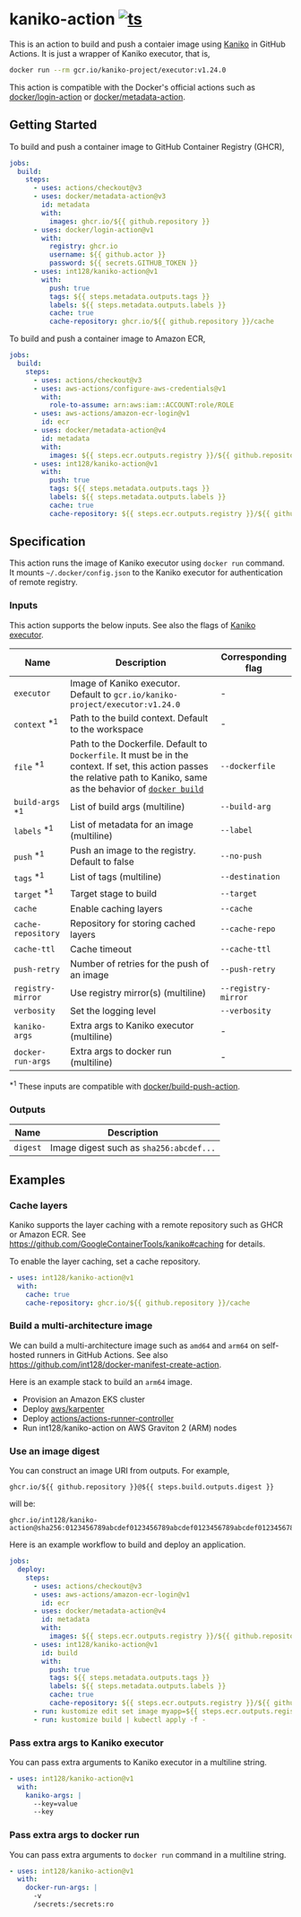 # kaniko-action [![ts](https://github.com/int128/kaniko-action/actions/workflows/ts.yaml/badge.svg)](https://github.com/int128/kaniko-action/actions/workflows/ts.yaml)

This is an action to build and push a contaier image using [Kaniko](https://github.com/GoogleContainerTools/kaniko) in GitHub Actions.
It is just a wrapper of Kaniko executor, that is,

```sh
docker run --rm gcr.io/kaniko-project/executor:v1.24.0
```

This action is compatible with the Docker's official actions such as [docker/login-action](https://github.com/docker/login-action) or [docker/metadata-action](https://github.com/docker/metadata-action).

## Getting Started

To build and push a container image to GitHub Container Registry (GHCR),

```yaml
jobs:
  build:
    steps:
      - uses: actions/checkout@v3
      - uses: docker/metadata-action@v3
        id: metadata
        with:
          images: ghcr.io/${{ github.repository }}
      - uses: docker/login-action@v1
        with:
          registry: ghcr.io
          username: ${{ github.actor }}
          password: ${{ secrets.GITHUB_TOKEN }}
      - uses: int128/kaniko-action@v1
        with:
          push: true
          tags: ${{ steps.metadata.outputs.tags }}
          labels: ${{ steps.metadata.outputs.labels }}
          cache: true
          cache-repository: ghcr.io/${{ github.repository }}/cache
```

To build and push a container image to Amazon ECR,

```yaml
jobs:
  build:
    steps:
      - uses: actions/checkout@v3
      - uses: aws-actions/configure-aws-credentials@v1
        with:
          role-to-assume: arn:aws:iam::ACCOUNT:role/ROLE
      - uses: aws-actions/amazon-ecr-login@v1
        id: ecr
      - uses: docker/metadata-action@v4
        id: metadata
        with:
          images: ${{ steps.ecr.outputs.registry }}/${{ github.repository }}
      - uses: int128/kaniko-action@v1
        with:
          push: true
          tags: ${{ steps.metadata.outputs.tags }}
          labels: ${{ steps.metadata.outputs.labels }}
          cache: true
          cache-repository: ${{ steps.ecr.outputs.registry }}/${{ github.repository }}/cache
```

## Specification

This action runs the image of Kaniko executor using `docker run` command.
It mounts `~/.docker/config.json` to the Kaniko executor for authentication of remote registry.

### Inputs

This action supports the below inputs.
See also the flags of [Kaniko executor](https://github.com/GoogleContainerTools/kaniko).

| Name                        | Description                                                                                                                                                                                                                               | Corresponding flag  |
| --------------------------- | ----------------------------------------------------------------------------------------------------------------------------------------------------------------------------------------------------------------------------------------- | ------------------- |
| `executor`                  | Image of Kaniko executor. Default to `gcr.io/kaniko-project/executor:v1.24.0`                                                                                                                                                             | -                   |
| `context` <sup>\*1</sup>    | Path to the build context. Default to the workspace                                                                                                                                                                                       | -                   |
| `file` <sup>\*1</sup>       | Path to the Dockerfile. Default to `Dockerfile`. It must be in the context. If set, this action passes the relative path to Kaniko, same as the behavior of [`docker build`](https://docs.docker.com/engine/reference/commandline/build/) | `--dockerfile`      |
| `build-args` <sup>\*1</sup> | List of build args (multiline)                                                                                                                                                                                                            | `--build-arg`       |
| `labels` <sup>\*1</sup>     | List of metadata for an image (multiline)                                                                                                                                                                                                 | `--label`           |
| `push` <sup>\*1</sup>       | Push an image to the registry. Default to false                                                                                                                                                                                           | `--no-push`         |
| `tags` <sup>\*1</sup>       | List of tags (multiline)                                                                                                                                                                                                                  | `--destination`     |
| `target` <sup>\*1</sup>     | Target stage to build                                                                                                                                                                                                                     | `--target`          |
| `cache`                     | Enable caching layers                                                                                                                                                                                                                     | `--cache`           |
| `cache-repository`          | Repository for storing cached layers                                                                                                                                                                                                      | `--cache-repo`      |
| `cache-ttl`                 | Cache timeout                                                                                                                                                                                                                             | `--cache-ttl`       |
| `push-retry`                | Number of retries for the push of an image                                                                                                                                                                                                | `--push-retry`      |
| `registry-mirror`           | Use registry mirror(s) (multiline)                                                                                                                                                                                                        | `--registry-mirror` |
| `verbosity`                 | Set the logging level                                                                                                                                                                                                                     | `--verbosity`       |
| `kaniko-args`               | Extra args to Kaniko executor (multiline)                                                                                                                                                                                                 | -                   |
| `docker-run-args`           | Extra args to docker run (multiline)                                                                                                                                                                                                      | -                   |

<sup>\*1</sup> These inputs are compatible with [docker/build-push-action](https://github.com/docker/build-push-action).

### Outputs

| Name     | Description                             |
| -------- | --------------------------------------- |
| `digest` | Image digest such as `sha256:abcdef...` |

## Examples

### Cache layers

Kaniko supports the layer caching with a remote repository such as GHCR or Amazon ECR.
See https://github.com/GoogleContainerTools/kaniko#caching for details.

To enable the layer caching, set a cache repository.

```yaml
- uses: int128/kaniko-action@v1
  with:
    cache: true
    cache-repository: ghcr.io/${{ github.repository }}/cache
```

### Build a multi-architecture image

We can build a multi-architecture image such as `amd64` and `arm64` on self-hosted runners in GitHub Actions.
See also https://github.com/int128/docker-manifest-create-action.

Here is an example stack to build an `arm64` image.

- Provision an Amazon EKS cluster
- Deploy [aws/karpenter](https://github.com/aws/karpenter)
- Deploy [actions/actions-runner-controller](https://github.com/actions/actions-runner-controller)
- Run int128/kaniko-action on AWS Graviton 2 (ARM) nodes

### Use an image digest

You can construct an image URI from outputs.
For example,

```
ghcr.io/${{ github.repository }}@${{ steps.build.outputs.digest }}
```

will be:

```
ghcr.io/int128/kaniko-action@sha256:0123456789abcdef0123456789abcdef0123456789abcdef0123456789abcdef
```

Here is an example workflow to build and deploy an application.

```yaml
jobs:
  deploy:
    steps:
      - uses: actions/checkout@v3
      - uses: aws-actions/amazon-ecr-login@v1
        id: ecr
      - uses: docker/metadata-action@v4
        id: metadata
        with:
          images: ${{ steps.ecr.outputs.registry }}/${{ github.repository }}
      - uses: int128/kaniko-action@v1
        id: build
        with:
          push: true
          tags: ${{ steps.metadata.outputs.tags }}
          labels: ${{ steps.metadata.outputs.labels }}
          cache: true
          cache-repository: ${{ steps.ecr.outputs.registry }}/${{ github.repository }}/cache
      - run: kustomize edit set image myapp=${{ steps.ecr.outputs.registry }}/${{ github.repository }}@${{ steps.build.outputs.digest }}
      - run: kustomize build | kubectl apply -f -
```

### Pass extra args to Kaniko executor

You can pass extra arguments to Kaniko executor in a multiline string.

```yaml
- uses: int128/kaniko-action@v1
  with:
    kaniko-args: |
      --key=value
      --key
```

### Pass extra args to docker run

You can pass extra arguments to `docker run` command in a multiline string.

```yaml
- uses: int128/kaniko-action@v1
  with:
    docker-run-args: |
      -v
      /secrets:/secrets:ro
```
